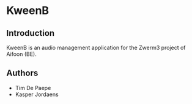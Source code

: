 # KweenB

## Introduction

KweenB is an audio management application for the Zwerm3 project of Aifoon (BE).

## Authors

- Tim De Paepe
- Kasper Jordaens
